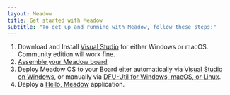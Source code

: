 ```yaml
---
layout: Meadow
title: Get started with Meadow
subtitle: "To get up and running with Meadow, follow these steps:"
---
```


 1. Download and Install [Visual Studio](https://visualstudio.microsoft.com/) for either Windows or macOS. Community edition will work fine.
 2. [Assemble your Meadow board](/Meadow/Getting_Started/Assemble_Meadow/)
 3. Deploy Meadow OS to your Board eiter automatically via [Visual Studio on Windows](/Meadow/Getting_Started/Deploying_Meadow/VSExtension/), or manually via [DFU-Util for Windows, macOS, or Linux](/Meadow/Getting_Started/Deploying_Meadow/DFU/).
 4. Deploy a [Hello, Meadow](/Meadow/Getting_Started/Hello_World/) application.
